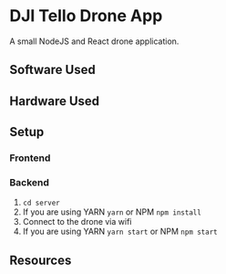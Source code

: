 # DJI Tello Drone App
A small NodeJS and React drone application.

## Software Used

## Hardware Used

## Setup
### Frontend
### Backend
1. `cd server`
2. If you are using YARN `yarn` or NPM `npm install`
3. Connect to the drone via wifi
4. If you are using YARN `yarn start` or NPM `npm start`

## Resources